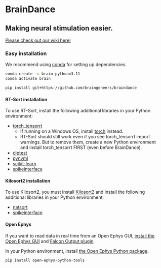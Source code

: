 # BrainDance

## Making neural stimulation easier.

[Please check out our wiki here!](https://braingeneers.github.io/braindance)

### Easy installation
We recommend using [conda]([url](https://docs.anaconda.com/miniconda/miniconda-install/)) for setting up dependencies.

```bash
conda create -n brain python=3.11
conda activate brain
```


```bash
pip install git+https://github.com/braingeneers/braindance
```

#### RT-Sort installation
To use RT-Sort, install the following additional libraries in your Python environment:
- [torch_tensorrt](https://pytorch.org/TensorRT/getting_started/installation.html)
  - If running on a Windows OS, install [torch](https://pytorch.org/get-started/locally/) instead.
  - RT-Sort should still work even if you see torch_tensorrt import warnings. But to remove them, create a new Python environment and install torch_tensorrt FIRST (even before BrainDance).
- [diptest](https://pypi.org/project/diptest/)
- [pynvml](https://pypi.org/project/pynvml/)
- [scikit-learn](https://scikit-learn.org/stable/install)
- [spikeinterface](https://spikeinterface.readthedocs.io/en/stable/get_started/installation.html)

#### Kilosort2 installation
To use Kilosort2, you must install [Kilosort2](https://github.com/jamesjun/Kilosort2) and install the following additional libraries in your Python environment:
- [natsort](https://pypi.org/project/natsort/)
- [spikeinterface](https://spikeinterface.readthedocs.io/en/stable/get_started/installation.html) 

#### Open Ephys
If you want to read data in real time from an Open Ephys GUI, [install the Open Ephys GUI](https://open-ephys.github.io/gui-docs/User-Manual/Installing-the-GUI.html) and [Falcon Output plugin](https://open-ephys.github.io/gui-docs/User-Manual/Plugins/Falcon-Output.html).

In your Python environment, install [the Open Ephys Python package](https://github.com/open-ephys/open-ephys-python-tools).
```bash
pip install open-ephys-python-tools
```
